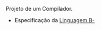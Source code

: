 Projeto de um Compilador.

- Especificação da [Linguagem B-](https://github.com/MATA61-IC-UFBA/mata61-ic-ufba-trabalhos)


